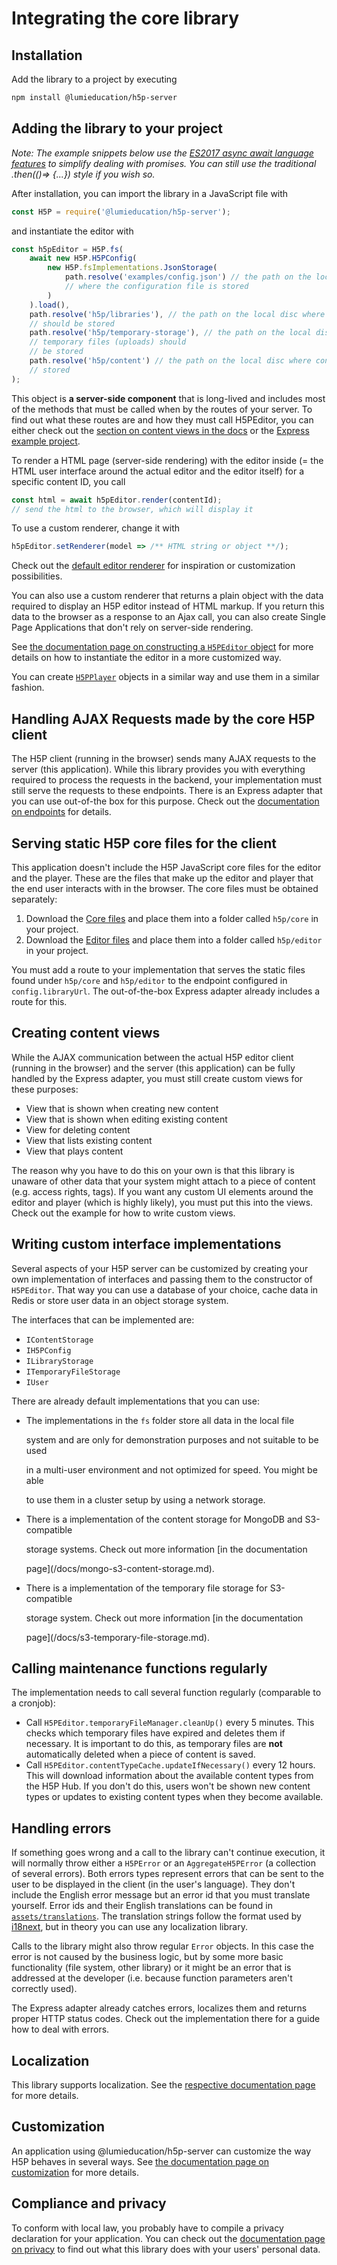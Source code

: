 # Integrating the core library

## Installation

Add the library to a project by executing

```bash
npm install @lumieducation/h5p-server
```

## Adding the library to your project

_Note: The example snippets below use the_ [_ES2017 async await language features_](https://javascript.info/async-await) _to simplify dealing with promises. You can still use the traditional .then\(\(\)=&gt; {...}\) style if you wish so._

After installation, you can import the library in a JavaScript file with

```javascript
const H5P = require('@lumieducation/h5p-server');
```

and instantiate the editor with

```javascript
const h5pEditor = H5P.fs(
    await new H5P.H5PConfig(
        new H5P.fsImplementations.JsonStorage(
            path.resolve('examples/config.json') // the path on the local disc
            // where the configuration file is stored
        )
    ).load(),
    path.resolve('h5p/libraries'), // the path on the local disc where libraries
    // should be stored
    path.resolve('h5p/temporary-storage'), // the path on the local disc where
    // temporary files (uploads) should
    // be stored
    path.resolve('h5p/content') // the path on the local disc where content is
    // stored
);
```

This object is **a server-side component** that is long-lived and includes most of the methods that must be called when by the routes of your server. To find out what these routes are and how they must call H5PEditor, you can either check out the [section on content views in the docs](integrating.md#creating-content-views) or the [Express example project](https://github.com/Lumieducation/H5P-Nodejs-library/tree/56e0dbf70c9665c46f0c5912b55d593c0e642763/packages/h5p-examples/src/expressRoutes.ts).

To render a HTML page \(server-side rendering\) with the editor inside \(= the HTML user interface around the actual editor and the editor itself\) for a specific content ID, you call

```javascript
const html = await h5pEditor.render(contentId);
// send the html to the browser, which will display it
```

To use a custom renderer, change it with

```javascript
h5pEditor.setRenderer(model => /** HTML string or object **/);
```

Check out the [default editor renderer](https://github.com/Lumieducation/H5P-Nodejs-library/tree/56e0dbf70c9665c46f0c5912b55d593c0e642763/packages/h5p-server/src/renderers/default.ts) for inspiration or customization possibilities.

You can also use a custom renderer that returns a plain object with the data required to display an H5P editor instead of HTML markup. If you return this data to the browser as a response to an Ajax call, you can also create Single Page Applications that don't rely on server-side rendering.

See [the documentation page on constructing a `H5PEditor` object](https://github.com/Lumieducation/H5P-Nodejs-library/tree/56e0dbf70c9665c46f0c5912b55d593c0e642763/docs/h5p-editor-constructor.md) for more details on how to instantiate the editor in a more customized way.

You can create [`H5PPlayer`](https://github.com/Lumieducation/H5P-Nodejs-library/tree/56e0dbf70c9665c46f0c5912b55d593c0e642763/packages/h5p-server/src/H5PPlayer.ts) objects in a similar way and use them in a similar fashion.

## Handling AJAX Requests made by the core H5P client

The H5P client \(running in the browser\) sends many AJAX requests to the server \(this application\). While this library provides you with everything required to process the requests in the backend, your implementation must still serve the requests to these endpoints. There is an Express adapter that you can use out-of-the box for this purpose. Check out the [documentation on endpoints](https://github.com/Lumieducation/H5P-Nodejs-library/tree/56e0dbf70c9665c46f0c5912b55d593c0e642763/docs/ajax-endpoints.md) for details.

## Serving static H5P core files for the client

This application doesn't include the H5P JavaScript core files for the editor and the player. These are the files that make up the editor and player that the end user interacts with in the browser. The core files must be obtained separately:

1. Download the [Core files](https://github.com/h5p/h5p-php-library/archive/1.24.0.zip) and place them into a folder called `h5p/core` in your project.
2. Download the [Editor files](https://github.com/h5p/h5p-editor-php-library/archive/1.24.1.zip) and place them into a folder called `h5p/editor` in your project.

You must add a route to your implementation that serves the static files found under `h5p/core` and `h5p/editor` to the endpoint configured in `config.libraryUrl`. The out-of-the-box Express adapter already includes a route for this.

## Creating content views

While the AJAX communication between the actual H5P editor client \(running in the browser\) and the server \(this application\) can be fully handled by the Express adapter, you must still create custom views for these purposes:

* View that is shown when creating new content
* View that is shown when editing existing content
* View for deleting content
* View that lists existing content
* View that plays content

The reason why you have to do this on your own is that this library is unaware of other data that your system might attach to a piece of content \(e.g. access rights, tags\). If you want any custom UI elements around the editor and player \(which is highly likely\), you must put this into the views. Check out the example for how to write custom views.

## Writing custom interface implementations

Several aspects of your H5P server can be customized by creating your own implementation of interfaces and passing them to the constructor of `H5PEditor`. That way you can use a database of your choice, cache data in Redis or store user data in an object storage system.

The interfaces that can be implemented are:

* `IContentStorage`
* `IH5PConfig`
* `ILibraryStorage`
* `ITemporaryFileStorage`
* `IUser`

There are already default implementations that you can use:

* The implementations in the `fs` folder store all data in the local file

  system and are only for demonstration purposes and not suitable to be used

  in a multi-user environment and not optimized for speed. You might be able

  to use them in a cluster setup by using a network storage.

* There is a implementation of the content storage for MongoDB and S3-compatible

  storage systems. Check out more information \[in the documentation

  page\]\(/docs/mongo-s3-content-storage.md\).

* There is a implementation of the temporary file storage for S3-compatible

  storage system. Check out more information \[in the documentation

  page\]\(/docs/s3-temporary-file-storage.md\).

## Calling maintenance functions regularly

The implementation needs to call several function regularly \(comparable to a cronjob\):

* Call `H5PEditor.temporaryFileManager.cleanUp()` every 5 minutes. This checks which temporary files have expired and deletes them if necessary. It is important to do this, as temporary files are **not** automatically deleted when a piece of content is saved.
* Call `H5PEditor.contentTypeCache.updateIfNecessary()` every 12 hours. This will download information about the available content types from the H5P Hub. If you don't do this, users won't be shown new content types or updates to existing content types when they become available.

## Handling errors

If something goes wrong and a call to the library can't continue execution, it will normally throw either a `H5PError` or an `AggregateH5PError` \(a collection of several errors\). Both errors types represent errors that can be sent to the user to be displayed in the client \(in the user's language\). They don't include the English error message but an error id that you must translate yourself. Error ids and their English translations can be found in [`assets/translations`](https://github.com/Lumieducation/H5P-Nodejs-library/tree/56e0dbf70c9665c46f0c5912b55d593c0e642763/packages/h5p-server/assets/translations/README.md). The translation strings follow the format used by [i18next](https://i18next.com), but in theory you can use any localization library.

Calls to the library might also throw regular `Error` objects. In this case the error is not caused by the business logic, but by some more basic functionality \(file system, other library\) or it might be an error that is addressed at the developer \(i.e. because function parameters aren't correctly used\).

The Express adapter already catches errors, localizes them and returns proper HTTP status codes. Check out the implementation there for a guide how to deal with errors.

## Localization

This library supports localization. See the [respective documentation page](../advanced-usage/localization.md) for more details.

## Customization

An application using @lumieducation/h5p-server can customize the way H5P behaves in several ways. See [the documentation page on customization](../advanced-usage/customization.md) for more details.

## Compliance and privacy

To conform with local law, you probably have to compile a privacy declaration for your application. You can check out the [documentation page on privacy](https://github.com/Lumieducation/H5P-Nodejs-library/tree/56e0dbf70c9665c46f0c5912b55d593c0e642763/docs/privacy.md) to find out what this library does with your users' personal data.

